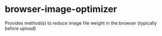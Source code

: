 # browser-image-optimizer
Provides method(s) to reduce image file weight in the browser (typically before upload)
